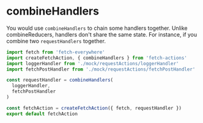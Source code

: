 # combineHandlers
You would use `combineHandlers` to chain some handlers together. Unlike combineReducers, handlers don't share the same state. For instance, if you combine two `requestHandlers` together.

```js
import fetch from 'fetch-everywhere'
import createFetchAction, { combineHandlers } from 'fetch-actions'
import loggerHandler from './mock/requestActions/loggerHandler'
import fetchPostHandler from './mock/requestActions/fetchPostHandler'

const requestHandler = combineHandlers(
  loggerHandler,
  fetchPostHandler
)

const fetchAction = createFetchAction({ fetch, requestHandler })
export default fetchAction
```
